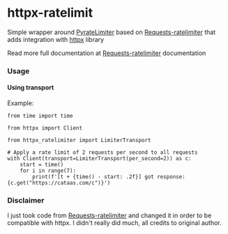 # httpx-ratelimit

Simple wrapper around
[PyrateLimiter](https://pyratelimiter.readthedocs.io/en/latest/)
based on
[Requests-ratelimiter](https://github.com/JWCook/requests-ratelimiter/tree/main)
that adds integration with
[httpx](https://www.python-httpx.org/) library

Read more full documentation at [Requests-ratelimiter](https://github.com/JWCook/requests-ratelimiter/tree/main)
documentation

### Usage

#### Using transport

Example:

```pycon
from time import time

from httpx import Client

from httpx_ratelimiter import LimiterTransport

# Apply a rate limit of 2 requests per second to all requests
with Client(transport=LimiterTransport(per_second=2)) as c:
    start = time()
    for i in range(7):
        print(f'[t + {time() - start: .2f}] got response: {c.get("https://cataas.com/c")}')
```

### Disclaimer

I just took code from [Requests-ratelimiter](https://github.com/JWCook/requests-ratelimiter/tree/main) and changed it in
order to be compatible with httpx. I didn't really did much, all credits to original author.
